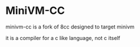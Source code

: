 # MiniVM-CC

minivm-cc is a fork of 8cc designed to target minivm

it is a compiler for a c like language, not c itself
